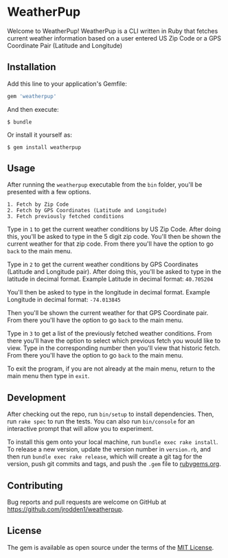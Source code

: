 # WeatherPup

Welcome to WeatherPup!  WeatherPup is a CLI written in Ruby that fetches current weather information based on a user entered US Zip Code or a GPS Coordinate Pair (Latitude and Longitude)

## Installation

Add this line to your application's Gemfile:

```ruby
gem 'weatherpup'
```

And then execute:

    $ bundle

Or install it yourself as:

    $ gem install weatherpup

## Usage

After running the `weatherpup` executable from the `bin` folder, you'll be presented with a few options.

```
1. Fetch by Zip Code
2. Fetch by GPS Coordinates (Latitude and Longitude)
3. Fetch previously fetched conditions
```

Type in `1` to get the current weather conditions by US Zip Code.  After doing this, you'll be asked to type in the 5 digit zip code.  You'll then be shown the current weather for that zip code.  From there you'll have the option to go `back` to the main menu.

Type in `2` to get the current weather conditions by GPS Coordinates (Latitude and Longitude pair).  After doing this, you'll be asked to type in the latitude in decimal format. Example Latitude in decimal format: `40.705204` 

You'll then be asked to type in the longitude in decimal format. Example Longitude in decimal format: `-74.013845`

Then you'll be shown the current weather for that GPS Coordinate pair.  From there you'll have the option to go `back` to the main menu.

Type in `3` to get a list of the previously fetched weather conditions.  From there you'll have the option to select which previous fetch you would like to view.  Type in the corresponding number then you'll view that historic fetch.  From there you'll have the option to go `back` to the main menu.

To exit the program, if you are not already at the main menu, return to the main menu then type in `exit`.

## Development

After checking out the repo, run `bin/setup` to install dependencies. Then, run `rake spec` to run the tests. You can also run `bin/console` for an interactive prompt that will allow you to experiment.

To install this gem onto your local machine, run `bundle exec rake install`. To release a new version, update the version number in `version.rb`, and then run `bundle exec rake release`, which will create a git tag for the version, push git commits and tags, and push the `.gem` file to [rubygems.org](https://rubygems.org).

## Contributing

Bug reports and pull requests are welcome on GitHub at https://github.com/jrodden1/weatherpup.

## License

The gem is available as open source under the terms of the [MIT License](https://opensource.org/licenses/MIT).
